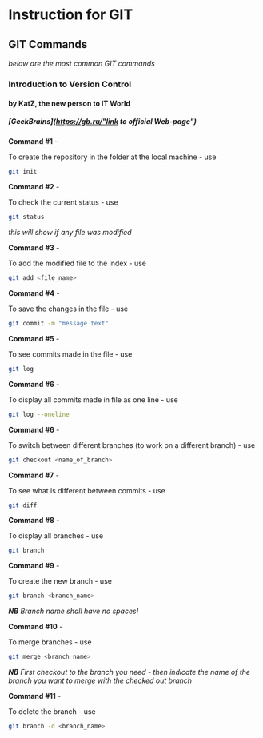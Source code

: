 # Instruction for GIT

## GIT Commands

*below are the most common GIT commands*

### Introduction to Version Control

#### by KatZ, the new person to IT World

##### [GeekBrains](https://gb.ru/"link to official Web-page")


**Command #1** -

To create the repository in the folder at the local machine - use
```sh
git init
```

**Command #2** - 

To check the current status - use
```sh
git status
```
*this will show if any file was modified*

**Command #3** - 

To add the modified file to the index - use
```sh
git add <file_name>
```

**Command #4** - 

To save the changes in the file - use
```sh
git commit -m "message text"
```

**Command #5** - 

To see commits made in the file - use
```sh
git log
```

**Command #6** - 

To display all commits made in file as one line - use
```sh
git log --oneline
```

**Command #6** - 

To switch between different branches (to work on a different branch) - use
```sh
git checkout <name_of_branch>
```

**Command #7** - 

To see what is different between commits - use
```sh
git diff
```
**Command #8** - 

To display all branches - use
```sh
git branch
```

**Command #9** - 

To create the new branch - use 
```sh
git branch <branch_name>
```
*__NB__ Branch name shall have no spaces!*

**Command #10** - 

To merge branches - use 
```sh
git merge <branch_name>
```
*__NB__ First checkout to the branch you need - then indicate the name of the branch you want to merge with the checked out branch*

**Command #11** - 

To delete the branch -  use
```sh
git branch -d <branch_name>
```
